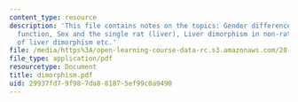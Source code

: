 ```yaml
---
content_type: resource
description: 'This file contains notes on the topics: Gender differences in hepatic
  function, Sex and the single rat (liver), Liver dimorphism in non-rats, Mechanisms
  of liver dimorphism etc.'
file: /media/https%3A/open-learning-course-data-rc.s3.amazonaws.com/20-450-molecular-and-cellular-pathophysiology-be-450-spring-2005/29937fd79f987da881875ef99c0a9490_dimorphism.pdf
file_type: application/pdf
resourcetype: Document
title: dimorphism.pdf
uid: 29937fd7-9f98-7da8-8187-5ef99c0a9490
---
```

